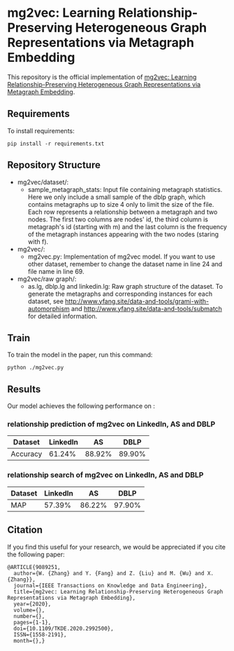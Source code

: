 # mg2vec: Learning Relationship-Preserving Heterogeneous Graph Representations via Metagraph Embedding

This repository is the official implementation of [mg2vec: Learning Relationship-Preserving Heterogeneous Graph Representations via Metagraph Embedding](https://ieeexplore.ieee.org/document/9089251). 

## Requirements

To install requirements:

```setup
pip install -r requirements.txt
```

## Repository Structure
- mg2vec/dataset/:
    - sample_metagraph_stats: Input file containing metagraph statistics. Here we only include a small sample of the dblp graph, which contains metagraphs up to size 4 only to limit the size of the file. Each row represents a relationship between a metagraph and two nodes. The first two columns are nodes' id, the third column is metagraph's id (starting with m) and the last column is the frequency of the metagraph instances appearing with the two nodes (staring with f).
- mg2vec/:
    - mg2vec.py: Implementation of mg2vec model. If you want to use other dataset, remember to change the dataset name in line 24 and file name in line 69.
- mg2vec/raw graph/:
	- as.lg, dblp.lg and linkedin.lg: Raw graph structure of the dataset. To generate the metagraphs and corresponding instances for each dataset, see http://www.yfang.site/data-and-tools/grami-with-automorphism and http://www.yfang.site/data-and-tools/submatch for detailed information.

## Train

To train the model in the paper, run this command:

```train
python ./mg2vec.py
```

## Results

Our model achieves the following performance on :

### relationship prediction of mg2vec on LinkedIn, AS and DBLP

|      Dataset       |    LinkedIn     |       AS       |      DBLP      |
| ------------------ |---------------- | -------------- | -------------- |
|     Accuracy       |     61.24%      |     88.92%     |     89.90%     |

### relationship search of mg2vec on LinkedIn, AS and DBLP

|      Dataset       |    LinkedIn     |       AS       |      DBLP      |
| ------------------ |---------------- | -------------- | -------------- |
|        MAP         |     57.39%      |     86.22%     |     97.90%     |

## Citation
If you find this useful for your research, we would be appreciated if you cite the following paper:
```
@ARTICLE{9089251,
  author={W. {Zhang} and Y. {Fang} and Z. {Liu} and M. {Wu} and X. {Zhang}},
  journal={IEEE Transactions on Knowledge and Data Engineering}, 
  title={mg2vec: Learning Relationship-Preserving Heterogeneous Graph Representations via Metagraph Embedding}, 
  year={2020},
  volume={},
  number={},
  pages={1-1},
  doi={10.1109/TKDE.2020.2992500},
  ISSN={1558-2191},
  month={},}
```